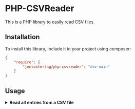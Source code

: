# PHP-CSVReader
This is a PHP library to easily read CSV files. 

## Installation
To install this library, include it in your project using composer:
```json
{
    "require": {
        "jensostertag/php-csvreader": "dev-main"
    }
}
```

## Usage
<details>
<summary><b>Read all entries from a CSV file</b></summary>

To read all entries from a CSV file, use the following code:
```php
$csvReader = new CSVReader();

// CSV Reader Options
$csvReader->setFile("path/to/file.csv")
          ->setHeader(false)
          ->setDelimiter(";")
          ->setMaxLineLength(null)
          ->read();

// Get the CSV Data
$data = $csvReader->getData();
```
You can use the `setHeader(bool $header)` method to specify whether the CSV file contains a header or not. If the method is called with `true` as parameter, the first row will be skipped and not returned in the `$data` array. By default, no header is assumed.

Instead of explicitly setting the delimiter, you can also use the `detectDelimiter()` method. This method uses the first line of the CSV file to detect which character of `,`, `;`, `\t` or `|` occurs most often and uses it as the delimiter.
> Warning: If the first line of the CSV file contains `,`, `;`, `\t` or `|` more often than the actual delimiter, the method will not detect the correct delimiter. 

As an example, if the CSV file looks like this:
```csv
name;age;city
Alice;25;New York
Bob;30;London
Charlie;20;Berlin
David;35;Paris
Frank;40;Tokyo
```
the returned `$data` array would be:
```php
[
    [
        "name",
        "age",
        "city"
    ],
    [
        "Alice",
        "25",
        "New York"
    ],
    [
        "Bob",
        "30",
        "London"
    ],
    [
        "Charlie",
        "20",
        "Berlin"
    ],
    [
        "David",
        "35",
        "Paris"
    ],
    [
        "Frank",
        "40",
        "Tokyo"
    ]
]
```
If you'd call the `setHeader(bool $header)` method with `true` as parameter, the contents of the first row will be omitted from the `$data` array:
```php
[
    [
        "Alice",
        "25",
        "New York"
    ],
    [
        "Bob",
        "30",
        "London"
    ],
    [
        "Charlie",
        "20",
        "Berlin"
    ],
    [
        "David",
        "35",
        "Paris"
    ],
    [
        "Frank",
        "40",
        "Tokyo"
    ]
]
```
</details>
